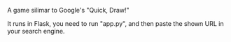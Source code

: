 A game silimar to Google's "Quick, Draw!"

It runs in Flask, you need to run "app.py", and then paste the shown URL in your search engine.
